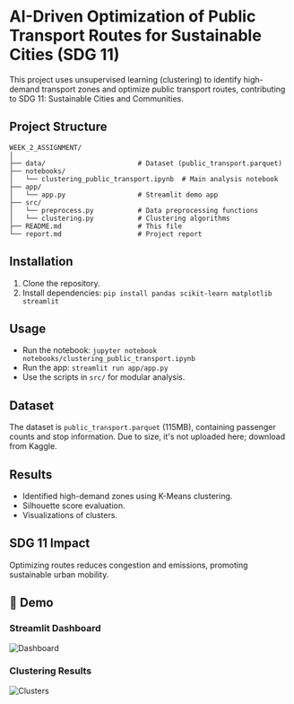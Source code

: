 # AI-Driven Optimization of Public Transport Routes for Sustainable Cities (SDG 11)

This project uses unsupervised learning (clustering) to identify high-demand transport zones and optimize public transport routes, contributing to SDG 11: Sustainable Cities and Communities.

## Project Structure

```
WEEK_2_ASSIGNMENT/
│
├── data/                       # Dataset (public_transport.parquet)
├── notebooks/
│   └── clustering_public_transport.ipynb  # Main analysis notebook
├── app/
│   └── app.py                  # Streamlit demo app
├── src/
│   └── preprocess.py           # Data preprocessing functions
│   └── clustering.py           # Clustering algorithms
├── README.md                   # This file
└── report.md                   # Project report
```

## Installation

1. Clone the repository.
2. Install dependencies: `pip install pandas scikit-learn matplotlib streamlit`

## Usage

- Run the notebook: `jupyter notebook notebooks/clustering_public_transport.ipynb`
- Run the app: `streamlit run app/app.py`
- Use the scripts in `src/` for modular analysis.

## Dataset

The dataset is `public_transport.parquet` (115MB), containing passenger counts and stop information. Due to size, it's not uploaded here; download from Kaggle.

## Results

- Identified high-demand zones using K-Means clustering.
- Silhouette score evaluation.
- Visualizations of clusters.

## SDG 11 Impact

Optimizing routes reduces congestion and emissions, promoting sustainable urban mobility.

## 🚀 Demo

### Streamlit Dashboard
![Dashboard](screenshots/dashboard_home.png)

### Clustering Results
![Clusters](screenshots/clustering_visualization.png)